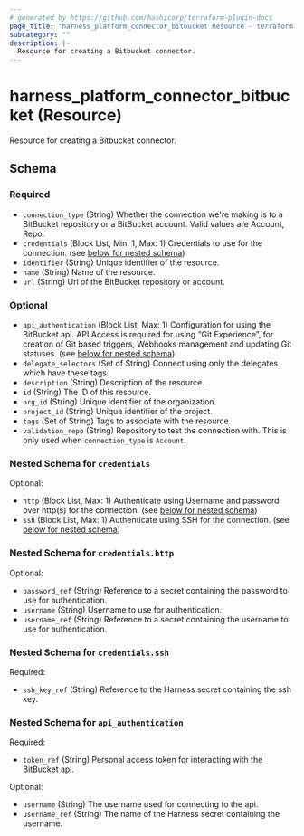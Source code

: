 ```yaml
---
# generated by https://github.com/hashicorp/terraform-plugin-docs
page_title: "harness_platform_connector_bitbucket Resource - terraform-provider-harness"
subcategory: ""
description: |-
  Resource for creating a Bitbucket connector.
---
```


# harness_platform_connector_bitbucket (Resource)

Resource for creating a Bitbucket connector.



<!-- schema generated by tfplugindocs -->
## Schema

### Required

- `connection_type` (String) Whether the connection we're making is to a BitBucket repository or a BitBucket account. Valid values are Account, Repo.
- `credentials` (Block List, Min: 1, Max: 1) Credentials to use for the connection. (see [below for nested schema](#nestedblock--credentials))
- `identifier` (String) Unique identifier of the resource.
- `name` (String) Name of the resource.
- `url` (String) Url of the BitBucket repository or account.

### Optional

- `api_authentication` (Block List, Max: 1) Configuration for using the BitBucket api. API Access is required for using “Git Experience”, for creation of Git based triggers, Webhooks management and updating Git statuses. (see [below for nested schema](#nestedblock--api_authentication))
- `delegate_selectors` (Set of String) Connect using only the delegates which have these tags.
- `description` (String) Description of the resource.
- `id` (String) The ID of this resource.
- `org_id` (String) Unique identifier of the organization.
- `project_id` (String) Unique identifier of the project.
- `tags` (Set of String) Tags to associate with the resource.
- `validation_repo` (String) Repository to test the connection with. This is only used when `connection_type` is `Account`.

<a id="nestedblock--credentials"></a>
### Nested Schema for `credentials`

Optional:

- `http` (Block List, Max: 1) Authenticate using Username and password over http(s) for the connection. (see [below for nested schema](#nestedblock--credentials--http))
- `ssh` (Block List, Max: 1) Authenticate using SSH for the connection. (see [below for nested schema](#nestedblock--credentials--ssh))

<a id="nestedblock--credentials--http"></a>
### Nested Schema for `credentials.http`

Optional:

- `password_ref` (String) Reference to a secret containing the password to use for authentication.
- `username` (String) Username to use for authentication.
- `username_ref` (String) Reference to a secret containing the username to use for authentication.


<a id="nestedblock--credentials--ssh"></a>
### Nested Schema for `credentials.ssh`

Required:

- `ssh_key_ref` (String) Reference to the Harness secret containing the ssh key.



<a id="nestedblock--api_authentication"></a>
### Nested Schema for `api_authentication`

Required:

- `token_ref` (String) Personal access token for interacting with the BitBucket api.

Optional:

- `username` (String) The username used for connecting to the api.
- `username_ref` (String) The name of the Harness secret containing the username.


